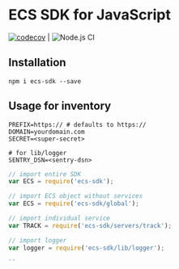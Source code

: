 # ECS SDK for JavaScript

[![codecov](https://codecov.io/gh/goECS/ecs-sdk-js/branch/master/graph/badge.svg?token=PNT95664BY)](https://codecov.io/gh/goECS/ecs-sdk-js) | ![Node.js CI](https://github.com/goECS/ecs-sdk-js/workflows/Node.js%20CI/badge.svg)

## Installation

```shell script
npm i ecs-sdk --save
```

## Usage for inventory 

```shell script
PREFIX=https:// # defaults to https://
DOMAIN=yourdomain.com
SECRET=<super-secret>

# for lib/logger
SENTRY_DSN=<sentry-dsn>
```

```js
// import entire SDK
var ECS = require('ecs-sdk');

// import ECS object without services
var ECS = require('ecs-sdk/global');

// import individual service
var TRACK = require('ecs-sdk/servers/track');

// import logger
var logger = require('ecs-sdk/lib/logger');

``
